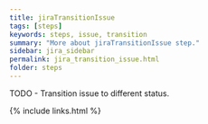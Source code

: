 ```yaml
---
title: jiraTransitionIssue
tags: [steps]
keywords: steps, issue, transition
summary: "More about jiraTransitionIssue step."
sidebar: jira_sidebar
permalink: jira_transition_issue.html
folder: steps
---
```


TODO - Transition issue to different status.

{% include links.html %}

